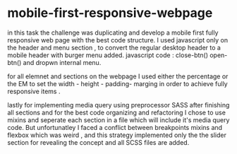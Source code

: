 # mobile-first-responsive-webpage
in this task the challenge was duplicating and develop a mobile first fully responsive web page with the best code structure. I used javascript only on the header and menu section , to convert the regular desktop header to a mobile header with burger menu added. javascript code : close-btn() open-btn() and dropwn internal menu.

for all elemnet and sections on the webpage I used either the percentage or the EM to set the width - height - padding- marging in order to achieve fully responsive items .

lastly for implementing media query using preprocessor SASS after finishing all sections and for the best code organizing and refactoring I chose to use mixins and seperate each section in a file which will include it's media query code. But unfortunatley I faced a conflict between breakpoints mixins and flexbox which was weird , and this strategy implemented only the the slider section for revealing the concept and all SCSS files are added.
